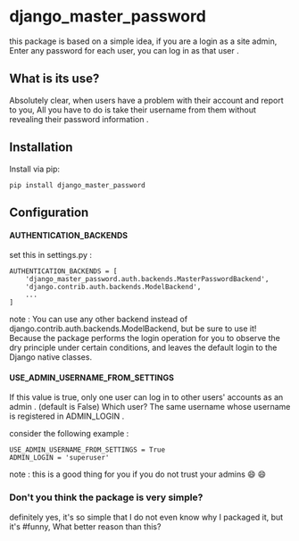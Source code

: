 # django_master_password

this package is based on a simple idea, if you are a login as a site admin, Enter any password for each user, you can log in as that user .

## What is its use?
Absolutely clear, when users have a problem with their account and report to you, All you have to do is take their username from them without revealing their password information .

Installation
-----------------
Install via pip:
```
pip install django_master_password
```

Configuration
-----------------
#### AUTHENTICATION_BACKENDS
set this in settings.py :
```
AUTHENTICATION_BACKENDS = [
    'django_master_password.auth.backends.MasterPasswordBackend',
    'django.contrib.auth.backends.ModelBackend',
    ...
]
```
note : You can use any other backend instead of django.contrib.auth.backends.ModelBackend, but be sure to use it!
Because the package performs the login operation for you to observe the dry principle under certain conditions, and leaves the default login to the Django native classes.

#### USE_ADMIN_USERNAME_FROM_SETTINGS
If this value is true, only one user can log in to other users' accounts as an admin . (default is False)
Which user? The same username whose username is registered in ADMIN_LOGIN .

consider the following example :
```
USE_ADMIN_USERNAME_FROM_SETTINGS = True
ADMIN_LOGIN = 'superuser'
```

note : this is a good thing for you if you do not trust your admins :smile: :smile:

### Don't you think the package is very simple?
definitely yes, it's so simple that I do not even know why I packaged it,
but it's #funny, What better reason than this?
